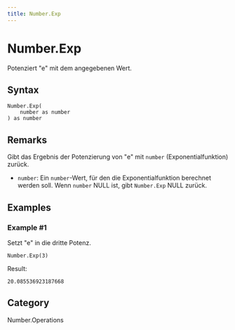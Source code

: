 ```yaml
---
title: Number.Exp
---
```


# Number.Exp


Potenziert &#34;e&#34; mit dem angegebenen Wert.


## Syntax

```powerquery
Number.Exp(
    number as number
) as number
```


## Remarks

Gibt das Ergebnis der Potenzierung von "e" mit <code>number</code> (Exponentialfunktion) zurück.      <ul>        <li><code>number</code>: Ein <code>number</code>-Wert, für den die Exponentialfunktion berechnet werden soll. Wenn <code>number</code> NULL ist, gibt <code>Number.Exp</code> NULL zurück. </li>      </ul>


## Examples

### Example #1 
Setzt &#34;e&#34; in die dritte Potenz.
```powerquery
Number.Exp(3)
```

Result: 
```powerquery
20.085536923187668
```




## Category
Number.Operations

